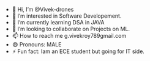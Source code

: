 - 👋 Hi, I’m @Vivek-drones
- 👀 I’m interested in Software Developement.
- 🌱 I’m currently learning DSA in JAVA
- 💞️ I’m looking to collaborate on Projects on ML.
- 📫 How to reach me g.vivekroy789gmail.com
- 😄 Pronouns: MALE
- ⚡ Fun fact: Iam an ECE student but going for IT side.

<!---
Vivek-drones/Vivek-drones is a ✨ special ✨ repository because its `README.md` (this file) appears on your GitHub profile.
You can click the Preview link to take a look at your changes.
--->
